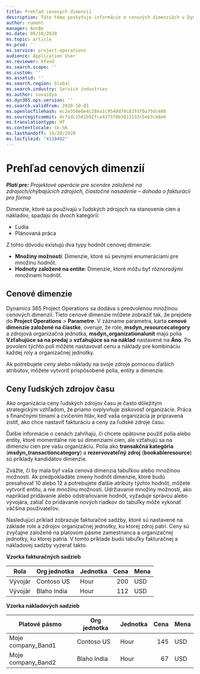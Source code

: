 ```yaml
---
title: Prehľad cenových dimenzií
description: Táto téma poskytuje informácie o cenových dimenziách v Dynamics 365 Project Operations.
author: rumant
manager: AnnBe
ms.date: 09/18/2020
ms.topic: article
ms.prod: ''
ms.service: project-operations
audience: Application User
ms.reviewer: kfend
ms.search.scope: ''
ms.custom: ''
ms.assetid: ''
ms.search.region: Global
ms.search.industry: Service industries
ms.author: suvaidya
ms.dyn365.ops.version: ''
ms.search.validFrom: 2020-10-01
ms.openlocfilehash: ec2e350e0e4c28ea1c9540d70c83fdf0a75dc408
ms.sourcegitcommit: 4cf1dc1561b92fca4175f0b3813133c5e63ce8e6
ms.translationtype: HT
ms.contentlocale: sk-SK
ms.lasthandoff: 10/28/2020
ms.locfileid: "4128482"
---
```

# <a name="pricing-dimensions-overview"></a>Prehľad cenových dimenzií

_**Platí pre:** Projektové operácie pre scenáre založené na zdrojoch/chýbajúcich zdrojoch, čiastočné nasadenie – dohoda o fakturácii pro forma_

Dimenzie, ktoré sa používajú v ľudských zdrojoch na stanovenie cien a nákladov, spadajú do dvoch kategórií:

- Ľudia
- Plánovaná práca

Z tohto dôvodu existujú dva typy hodnôt cenovej dimenzie:

- **Množiny možností**: Dimenzie, ktoré sú pevnými enumeráciami pre množinu hodnôt.
- **Hodnoty založené na entite**: Dimenzie, ktoré môžu byť rôznorodými množinami hodnôt.

## <a name="pricing-dimensions"></a>Cenové dimenzie

Dynamics 365 Project Operations sa dodáva s predvolenou množinou cenových dimenzií. Tieto cenové dimenzie môžete zobraziť tak, že prejdete do **Project Operations** > **Parametre**. V zázname parametra, karta **cenové dimenzie založené na čiastke**, overuje, že role, **msdyn_resourcecategory** a zdrojová organizačná jednotka, **msdyn_organizationalunit** majú polia **Vzťahujúce sa na predaj** a **vzťahujúce sa na náklad** nastavené na **Áno**. Po povolení týchto polí môžete nastavovať cenu a náklady pre kombináciu každej roly a organizačnej jednotky.

Ak potrebujete ceny alebo náklady na svoje zdroje pomocou ďalších atribútov, môžete vytvoriť prispôsobené polia, entity a dimenzie.

## <a name="pricing-human-resource-time"></a>Ceny ľudských zdrojov času
Ako organizácia ceny ľudských zdrojov času je často dôležitým strategickým vzhľadom, že priamo ovplyvňuje ziskovosť organizácie. Práca s finančnými tímami a cvičením hláv, keď vaša organizácia je pripravená zistiť, ako chce nastaviť fakturáciu a ceny za ľudské zdroje času.

Ďalšie informácie o cenách zahŕňajú, či chcete opätovne použiť polia alebo entity, ktoré momentálne nie sú dimenziami cien, ale vzťahujú sa na dimenziu cien pre vašu organizáciu. Polia ako **transakčná kategória** (**msdyn_transactioncategory**) a **rezervovateľný zdroj** (**bookableresource**) sú príklady kandidátov dimenzie. 

Zvážte, či by mala byť vaša cenová dimenzia tabuľkou alebo množinou možností. Ak predpokladáte zmeny hodnôt dimenzie, ktoré budú presahovať 10 alebo 12 a potrebujete ďalšie atribúty týchto hodnôt, môžete vytvoriť entitu, a nie množinu možností. Udržiavanie množiny možností, ako napríklad pridávanie alebo odstraňovanie hodnôt, vyžaduje správcu alebo vývojára, zatiaľ čo pridávanie nových riadkov do tabuľky môže vykonať väčšina používateľov.

Nasledujúci príklad zobrazuje fakturačné sadzby, ktoré sú nastavené na základe role a zdrojov organizačnej jednotky, ku ktorej zdroj patrí. Ceny sú zvyčajne založené na platovom pásme zamestnanca a organizačnej jednotky, ku ktorej patria. V tomto príklade budú tabuľky fakturačnej a nákladovej sadzby vyzerať takto.

**Vzorka fakturačných sadzieb**

| Rola        | Org jednotka    |Jednotka      |Cena      |Mena  |
| ------------|-------------|----------|----------:|----------|
| Vývojár   | Contoso US  |Hour | 200|USD     |
| Vývojár   | Blaho India |Hour|   112|USD     |


**Vzorka nákladových sadzieb**

| Platové pásmo     | Org jednotka    |Jednotka      |Cena      |Mena  |
| ----------------|-------------|----------|----------:|----------|
| Moje company_Band1 | Contoso US  |Hour | 145|USD     |
| Moje company_Band2 | Blaho India |Hour|   67|USD     |
